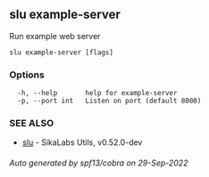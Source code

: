 ## slu example-server

Run example web server

```
slu example-server [flags]
```

### Options

```
  -h, --help       help for example-server
  -p, --port int   Listen on port (default 8000)
```

### SEE ALSO

* [slu](slu.md)	 - SikaLabs Utils, v0.52.0-dev

###### Auto generated by spf13/cobra on 29-Sep-2022
